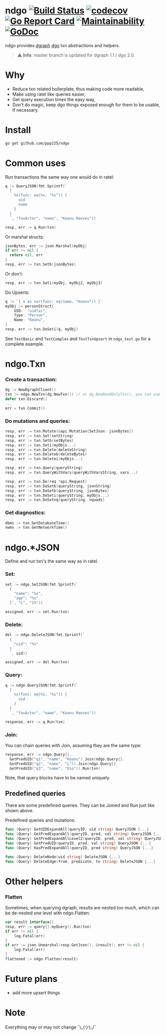 # ndgo [![Build Status](https://travis-ci.org/ppp225/ndgo.svg?branch=master)](https://travis-ci.org/ppp225/ndgo)    [![codecov](https://codecov.io/gh/ppp225/ndgo/branch/master/graph/badge.svg)](https://codecov.io/gh/ppp225/ndgo)    [![Go Report Card](https://goreportcard.com/badge/github.com/ppp225/ndgo)](https://goreportcard.com/report/github.com/ppp225/ndgo)    [![Maintainability](https://api.codeclimate.com/v1/badges/7954fe4d199f0426bb5d/maintainability)](https://codeclimate.com/github/ppp225/ndgo/maintainability)   [![GoDoc](https://godoc.org/github.com/ppp225/ndgo?status.svg)](https://godoc.org/github.com/ppp225/ndgo)   
ndgo provides [dgraph](https://github.com/dgraph-io) [dgo](https://github.com/dgraph-io/dgo) txn abstractions and helpers.

> ⚠️ **Info**: master branch is updated for dgraph 1.1 / dgo 2.0.

# Why

* Reduce txn related boilerplate, thus making code more readable,
* Make using ratel like queries easier,
* Get query execution times the easy way,
* Don't do magic, keep dgo things exposed enough for them to be usable, if necessary.

# Install

```bash
go get github.com/ppp225/ndgo
```

# Common uses

Run transactions the same way one would do in ratel:

```go
q := QueryJSON(fmt.Sprintf(`
  {
    %s(func: eq(%s, "%s")) {
      uid
      name
    }
  }
  `, "favActor", "name", "Keanu Reeves"))

resp, err := q.Run(txn)
```

Or marshal structs:

```go
jsonBytes, err := json.Marshal(myObj)
if err != nil {
  return nil, err
}
resp, err := txn.Setb(jsonBytes)
```

Or don't:

```go
resp, err := txn.Seti(myObj, myObj2, myObj3)
```

Do Upserts:

```go
q := `{ a as var(func: eq(name, "Keanu")) }`
myObj := personStruct{
	UID:  "uid(a)",
	Type: "Person",
	Name: "Keanu",
}
resp, err := txn.DoSeti(q, myObj)
```

See `TestBasic` and `TestComplex` and `TestTxnUpsert` in `ndgo_test.go` for a complete example.

# ndgo.Txn

### Create a transaction:

```go
dg := NewDgraphClient()
txn := ndgo.NewTxn(dg.NewTxn()) // or dg.NewReadOnlyTxn(), you can use any dgo.txn options you like. You can also use ndgo.NewTxnWithContext(ctx, txn)
defer txn.Discard()
...
err = txn.Commit()
```

### Do mutations and queries:

```go
resp, err := txn.Mutate(&api.Mutation{SetJson: jsonBytes})
resp, err := txn.Set(setString)
resp, err := txn.Setb(setBytes)
resp, err := txn.Seti(myObjs...)
resp, err := txn.Delete(deleteString)
resp, err := txn.Deleteb(deleteBytes)
resp, err := txn.Deletei(myObjs...)

resp, err := txn.Query(queryString)
resp, err := txn.QueryWithVars(queryWithVarsString, vars...)

resp, err := txn.Do(req *api.Request)
resp, err := txn.DoSetb(queryString, jsonString)
resp, err := txn.DoSetb(queryString, jsonBytes)
resp, err := txn.DoSeti(queryString, myObjs...)
resp, err := txn.DoSetnq(queryString, nquads)
```

### Get diagnostics:

```go
dbms := txn.GetDatabaseTime()
nwms := txn.GetNetworkTime()
```

# ndgo.*JSON

Define and run txn's the same way as in ratel.

### Set:

```go
set := ndgo.SetJSON(fmt.Sprintf(`
  {
    "name": "%s",
    "age": "%s"
  }`, "L", "25"))

assigned, err := set.Run(txn)
```

### Delete:

```go
del := ndgo.DeleteJSON(fmt.Sprintf(`
  {
    "uid": "%s"
  }
  `, uid))

assigned, err := del.Run(txn)
```

### Query:

```go
q := ndgo.QueryJSON(fmt.Sprintf(`
  {
    %s(func: eq(%s, "%s")) {
      uid
    }
  }
  `, "favActor", "name", "Keanu Reeves"))

response, err := q.Run(txn)
```

### Join:

You can chain queries with Join, assuming they are the same type:

```go
response, err := ndgo.Query{}.
  GetPredUID("q1", "name", "Keanu").Join(ndgo.Query{}.
  GetPredUID("q2", "name", "L")).Join(ndgo.Query{}.
  GetPredUID("q3", "name", "Dio")).Run(txn)
```

Note, that query blocks have to be named uniquely.

## Predefined queries

There are some predefined queries. They can be Joined and Run just like shown above.

Predefined queries and mutations:

```go
func (Query) GetUIDExpandAll(queryID, uid string) QueryJSON {...}
func (Query) GetPredExpandAll(queryID, pred, val string) QueryJSON {...}
func (Query) GetPredExpandAllLevel2(queryID, pred, val string) QueryJSON {...}
func (Query) GetPredUID(queryID, pred, val string) QueryJSON {...}
func (Query) HasPredExpandAll(queryID, pred string) QueryJSON {...}

func (Query) DeleteNode(uid string) DeleteJSON {...}
func (Query) DeleteEdge(from, predicate, to string) DeleteJSON {...}
```

# Other helpers

### Flatten

Sometimes, when querying dgraph, results are nested too much, which can be de-nested one level with ndgo.Flatten:

```go
var result interface{}
resp, err := query{}.myQuery().Run(txn)
if err != nil {
	log.Fatal(err)
}
if err := json.Unmarshal(resp.GetJson(), &result); err != nil {
	log.Fatal(err)
}
flattened := ndgo.Flatten(result)
```

# Future plans

* add more upsert things

# Note

Everything may or may not change ¯\\\_(ツ)\_/¯
